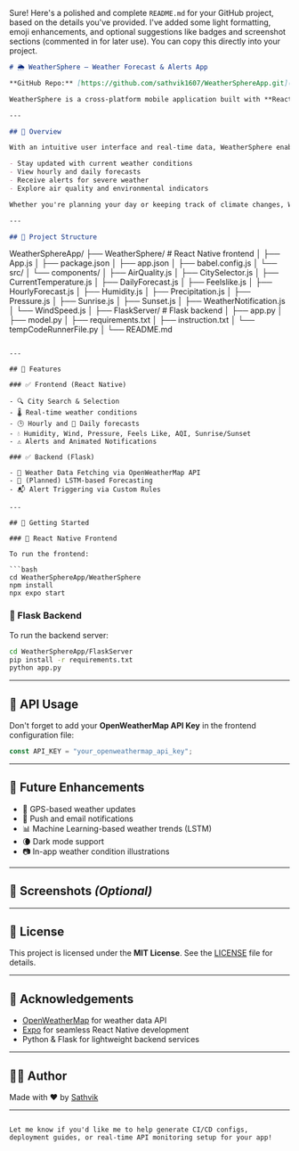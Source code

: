 Sure! Here's a polished and complete `README.md` for your GitHub project, based on the details you've provided. I've added some light formatting, emoji enhancements, and optional suggestions like badges and screenshot sections (commented in for later use). You can copy this directly into your project.

```markdown
# 🌦️ WeatherSphere – Weather Forecast & Alerts App

**GitHub Repo:** [https://github.com/sathvik1607/WeatherSphereApp.git](https://github.com/sathvik1607/WeatherSphereApp.git)

WeatherSphere is a cross-platform mobile application built with **React Native** and **Flask**, offering real-time weather updates, forecasts, and personalized alerts using the **OpenWeatherMap API**. The backend is designed to be scalable and includes support for **machine learning integration** for future predictive capabilities.

---

## 🧭 Overview

With an intuitive user interface and real-time data, WeatherSphere enables users to:

- Stay updated with current weather conditions
- View hourly and daily forecasts
- Receive alerts for severe weather
- Explore air quality and environmental indicators

Whether you're planning your day or keeping track of climate changes, WeatherSphere has you covered. 🌍

---

## 📁 Project Structure

```
WeatherSphereApp/
├── WeatherSphere/             # React Native frontend
│   ├── App.js
│   ├── package.json
│   ├── app.json
│   ├── babel.config.js
│   └── src/
│       └── components/
│           ├── AirQuality.js
│           ├── CitySelector.js
│           ├── CurrentTemperature.js
│           ├── DailyForecast.js
│           ├── Feelslike.js
│           ├── HourlyForecast.js
│           ├── Humidity.js
│           ├── Precipitation.js
│           ├── Pressure.js
│           ├── Sunrise.js
│           ├── Sunset.js
│           ├── WeatherNotification.js
│           └── WindSpeed.js
│
├── FlaskServer/               # Flask backend
│   ├── app.py
│   ├── model.py
│   ├── requirements.txt
│   ├── instruction.txt
│   └── tempCodeRunnerFile.py
│
└── README.md
```

---

## 🚀 Features

### ✅ Frontend (React Native)

- 🔍 City Search & Selection
- 🌡️ Real-time weather conditions
- 🕒 Hourly and 📅 Daily forecasts
- 💧 Humidity, Wind, Pressure, Feels Like, AQI, Sunrise/Sunset
- ⚠️ Alerts and Animated Notifications

### ✅ Backend (Flask)

- 📡 Weather Data Fetching via OpenWeatherMap API
- 🧠 (Planned) LSTM-based Forecasting
- 📬 Alert Triggering via Custom Rules

---

## 🔧 Getting Started

### 🔹 React Native Frontend

To run the frontend:

```bash
cd WeatherSphereApp/WeatherSphere
npm install
npx expo start
```

### 🔹 Flask Backend

To run the backend server:

```bash
cd WeatherSphereApp/FlaskServer
pip install -r requirements.txt
python app.py
```

---

## 🔑 API Usage

Don't forget to add your **OpenWeatherMap API Key** in the frontend configuration file:

```js
const API_KEY = "your_openweathermap_api_key";
```

---

## 🔮 Future Enhancements

- 📍 GPS-based weather updates
- 🔔 Push and email notifications
- 📊 Machine Learning-based weather trends (LSTM)
- 🌘 Dark mode support
- 📷 In-app weather condition illustrations

---

## 📸 Screenshots *(Optional)*

<!-- Uncomment and add screenshots here -->
<!--
| Home Screen | Forecast Screen |
|-------------|-----------------|
| ![Home](screenshots/home.png) | ![Forecast](screenshots/forecast.png) |
-->

---

## 📄 License

This project is licensed under the **MIT License**. See the [LICENSE](LICENSE) file for details.

---

## 🙌 Acknowledgements

- [OpenWeatherMap](https://openweathermap.org/) for weather data API
- [Expo](https://expo.dev/) for seamless React Native development
- Python & Flask for lightweight backend services

---

## 👨‍💻 Author

Made with ❤️ by [Sathvik](https://github.com/sathvik1607)

---

<!-- Optional: Add CI/CD badges or deployment links
![Build](https://img.shields.io/github/actions/workflow/status/sathvik1607/WeatherSphereApp/main.yml)
-->

```

Let me know if you'd like me to help generate CI/CD configs, deployment guides, or real-time API monitoring setup for your app!
